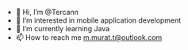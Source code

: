 - 👋 Hi, I’m @Tercann
- 👀 I’m interested in mobile application development
- 🌱 I’m currently learning Java
- 📫 How to reach me m.murat.t@outlook.com

<!---
Tercann/Tercann is a ✨ special ✨ repository because its `README.md` (this file) appears on your GitHub profile.
You can click the Preview link to take a look at your changes.
--->
